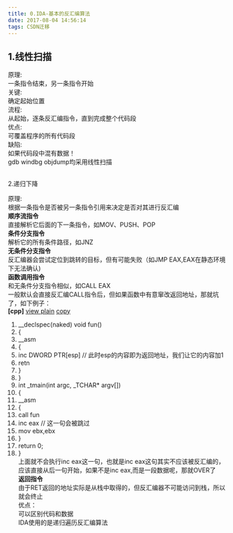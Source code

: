 ```yaml
---
title: 0.IDA-基本的反汇编算法
date: 2017-08-04 14:56:14
tags: CSDN迁移
---
```

   ## 1.线性扫描

 原理:  
 一条指令结束，另一条指令开始  
 关键:  
 确定起始位置   
  流程:  
 从起始，逐条反汇编指令，直到完成整个代码段  
  优点:  
 可覆盖程序的所有代码段  
 缺陷:  
 如果代码段中混有数据！  
  gdb windbg objdump均采用线性扫描  
 
## []()  
2.递归下降

 原理:  
 根据一条指令是否被另一条指令引用来决定是否对其进行反汇编  
 **顺序流指令**  
 直接解析它后面的下一条指令，如MOV、PUSH、POP  
 **条件分支指令**  
 解析它的所有条件路径，如JNZ  
 **无条件分支指令**  
 反汇编器会尝试定位到跳转的目标，但有可能失败（如JMP EAX,EAX在静态环境下无法确认)  
 **函数调用指令**  
 和无条件分支指令相似，如CALL EAX  
 一般默认会直接反汇编CALL指令后，但如果函数中有意窜改返回地址，那就坑了，如下例子：  
 **[cpp]** [view plain](http://blog.csdn.net/hgy413/article/details/5732767#) [copy](http://blog.csdn.net/hgy413/article/details/5732767#)   
   
   
 
  1. __declspec(naked) void fun() 
  2. { 
  3. __asm 
  4. { 
  5. inc DWORD PTR[esp] // 此时esp的内容即为返回地址，我们让它的内容加1 
  6. retn 
  7. } 
  8. } 
  9. int _tmain(int argc, _TCHAR* argv[]) 
  10. { 
  11. __asm 
  12. { 
  13. call fun 
  14. inc eax // 这一句会被跳过 
  15. mov ebx,ebx 
  16. } 
  17. return 0; 
  18. }   
 上面就不会执行inc eax这一句，也就是inc eax这句其实不应该被反汇编的，应该直接从后一句开始，如果不是inc eax,而是一段数据呢，那就OVER了  
  **返回指令**  
 由于RET返回的地址实际是从栈中取得的，但反汇编器不可能访问到栈，所以就会终止  
  优点：  
 可以区别代码和数据  
  IDA使用的是递归遍历反汇编算法  
   
 